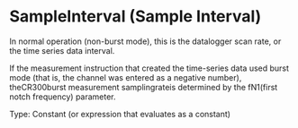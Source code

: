 # SampleInterval (Sample Interval)

In normal operation (non-burst mode), this is the datalogger scan rate, or the time series data interval.

If the measurement instruction that created the time-series data used burst mode (that is, the channel was entered as a negative number), theCR300burst measurement samplingrateis determined by the fN1(first notch frequency) parameter.

Type: Constant (or expression that evaluates as a constant)
